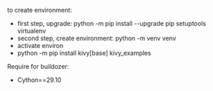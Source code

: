 to create environment:
* first step, upgrade:
python -m pip install --upgrade pip setuptools virtualenv
* second step, create environment:
python -m venv venv
* activate environ
* python -m pip install kivy[base] kivy_examples

Require for buildozer:
* Cython==29.10